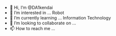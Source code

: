 - 👋 Hi, I’m @DA1kendai
- 👀 I’m interested in ... Robot
- 🌱 I’m currently learning ... Information Technology
- 💞️ I’m looking to collaborate on ...
- 📫 How to reach me ...

<!---
DA1kendai/DA1kendai is a ✨ special ✨ repository because its `README.md` (this file) appears on your GitHub profile.
You can click the Preview link to take a look at your changes.
--->
